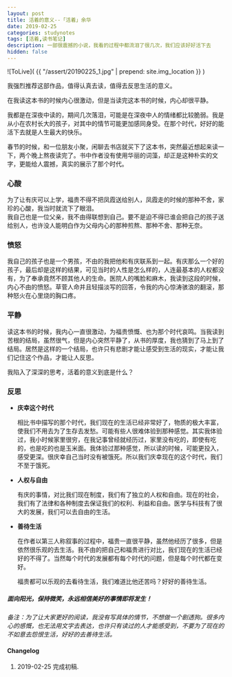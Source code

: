 ```yaml
---
layout: post
title: 活着的意义--「活着」余华
date: 2019-02-25
categories: studynotes
tags: [活着,读书笔记]
description: 一部很震撼的小说，我看的过程中都流泪了很几次，我们应该好好活下去
hidden: false
---
```


![ToLive]( {{ "/assert/20190225_1.jpg" | prepend: site.img_location }} )

我强烈推荐这部作品，值得认真去读，值得去反思生活的意义。

在我读这本书的时候内心很激动，但是当读完这本书的时候，内心却很平静。   

我都是在深夜中读的，期间几次落泪，可能是在深夜中人的情绪都比较脆弱。我是从小在农村长大的孩子，对其中的情节可能更加感同身受。在那个时代，好好的能活下去就是人生最大的快乐。  

春节的时候，和一位朋友小聚，闲聊去书店就买下了这本书，突然最近想起来读一下，两个晚上熬夜读完了。书中作者没有使用华丽的词藻，却正是这种朴实的文字，更能给人震撼，真实的展示了那个时代。

### 心酸

为了让有庆可以上学，福贵不得不把凤霞送给别人，凤霞走的时候的那种不舍，家珍的心酸，我当时就流下了眼泪。  
我自己也是一位父亲，我不由得联想到自己。要不是迫不得已谁会把自己的孩子送给别人，也许没人能明白作为父母内心的那种煎熬、那种不舍、那种无奈。

### 愤怒

我自己的孩子也是一个男孩，不由的我把他和有庆联系到一起。有庆那么一个好的孩子，最后却是这样的结果，可见当时的人性是怎么样的，人连最基本的人权都没有，为了奉承竟然不顾其他人的生命。医院人的嘴脸和麻木，我读到这段的时候，内心不由的愤怒。草菅人命并且轻描淡写的回答，令我的内心惊涛骇浪的翻滚，那种怒火在心里烧的胸口疼。

### 平静

读这本书的时候，我内心一直很激动，为福贵愤慨、也为那个时代哀鸣。当我读到苦根的结局，虽然很气，但是内心突然平静了，从书的厚度，我也猜到了马上到了结局。居然是这样的一个结局，也许只有悲剧才能让感受到生活的现实，才能让我们记住这个作品，才能让人反思。  

我陷入了深深的思考，活着的意义到底是什么？

### 反思

- **庆幸这个时代**

  相比书中描写的那个时代，我们现在的生活已经非常好了，物质的极大丰富，使我们不用去为了生存去发愁。可能有些人很难体验到那种感觉。其实我体验过，我小时候家里很穷，在我记事曾经就经历过，家里没有吃的，即使有吃的，也是吃的也是玉米面。我体验过那种感觉，所以读的时候，可能更投入，感受更深。很庆幸自己当时没有被饿死。所以我们庆幸现在的这个时代，我们不至于饿死。

- **人权与自由**

  有庆的事情，对比我们现在制度，我们有了独立的人权和自由。现在的社会，我们有了法律和各种制度去保证我们的权利、利益和自由。医学与科技有了很大的发展，我们可以去自由的生活。

- **善待生活**

  在作者以第三人称叙事的过程中，福贵一直很平静，虽然他经历了很多，但是依然很乐观的去生活。我不由的把自己和福贵进行对比，我们现在的生活已经好的不得了。当然每个时代的发展都有每个时代的问题，但是每个时代都在变好。

  福贵都可以乐观的去看待生活，我们难道比他还苦吗？好好的善待生活。

##### 面向阳光，保持微笑，永远相信美好的事情即将发生！



*备注：为了让大家更好的阅读，我没有写具体的情节，不想做一个剧透狗。很多内心的感慨，也无法用文字去表达，也许只有读过的人才能感受到，不要为了现在的不如意去怨恨生活，好好的去善待生活。*




#### Changelog
1. 2019-02-25  完成初稿.
